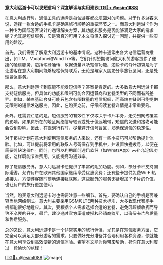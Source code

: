 **意大利远游卡可以发短信吗？深度解读与实用建议[[TG💪+ @esim1088](https://t.me/s/esim1088)]**

在意大利旅行时，通信工具的选择是每位游客都必须面对的问题。对于许多游客来说，选择一张合适的手机卡是确保旅行顺畅的重要环节之一。而意大利远游卡作为一种专为国际游客设计的通讯解决方案，其功能和服务是否能够满足大家的需求呢？尤其是短信服务，它是否真的可用？本文将深入探讨这一问题，并提供一些实用的建议。

首先，我们需要了解意大利远游卡的基本情况。这种卡通常由各大电信运营商推出，如TIM、Vodafone和Wind Tre等。它们针对短期访问意大利的游客提供了便捷的通信服务，包括语音通话、数据流量以及短信功能。这些卡的设计初衷是为了让游客在意大利期间能够轻松保持联系，无论是与家人朋友分享旅行见闻，还是处理紧急事务。

那么，意大利远游卡到底能不能发短信呢？答案是肯定的。大多数意大利远游卡都支持短信服务，但具体的功能和限制可能会因运营商和套餐类型的不同而有所差异。例如，某些基础套餐可能只包含有限数量的短信配额，而高端套餐则可能提供无限制的短信发送服务。因此，在购买之前，仔细阅读套餐详情是非常重要的。

此外，还需要注意的是，短信服务的有效性不仅取决于卡片本身，还受到网络覆盖的影响。如果你所在的地区网络信号较弱或处于偏远地带，短信的发送和接收可能会受到影响。因此，在规划行程时，尽量避开信号盲区，以确保通信的稳定性。

对于那些计划在意大利使用短信服务的人来说，还有一些小技巧可以帮助提升体验。比如，可以提前将常用的联系人号码保存到手机中，并设置快捷拨号，以便在需要时快速操作。同时，也可以利用即时通讯软件（如WhatsApp）来补充短信功能，这样既能节省费用，又能提高沟通效率。

除了短信服务外，意大利远游卡还提供了丰富的附加功能。例如，部分卡种支持国际漫游，允许用户在欧洲其他国家继续享受优惠资费；还有些卡提供免费Wi-Fi热点接入，方便游客随时随地连接互联网。这些额外的服务无疑增加了卡片的价值，也让用户的旅行更加便利。

当然，购买意大利远游卡时也需要注意一些细节。首先，要确认自己的手机是否兼容当地网络制式。意大利主要采用GSM和LTE两种技术标准，大多数现代智能手机都能很好地适应。其次，要根据个人需求选择合适的套餐，避免因超额收费而导致不必要的开支。最后，建议通过官方渠道或授权经销商购买，以确保卡片的质量和售后服务。

总的来说，意大利远游卡是一个非常实用的旅行伴侣，尤其是在短信服务方面，它完全可以满足大部分游客的需求。只要做好充分准备并合理利用各种资源，你就能在意大利享受到高效便捷的通信体验。希望本文能为你带来帮助，祝你在意大利度过一段愉快的旅程！

[[TG💪+ @esim1088](https://t.me/s/esim1088) ![Image](https://i.postimg.cc/4NQfJmqS/Snipaste-2025-05-13-00-14-12.png)]